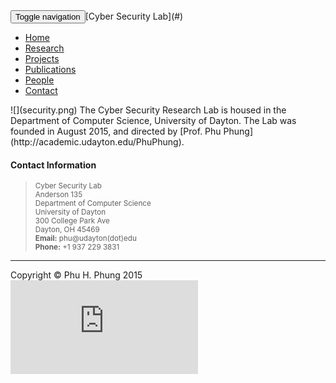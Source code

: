 <nav class="navbar navbar-inverse navbar-fixed-top" role="navigation">

<div class="container">

<div class="navbar-header"><button type="button" class="navbar-toggle" data-toggle="collapse" data-target="#bs-example-navbar-collapse-1"><span class="sr-only">Toggle navigation</span> <span class="icon-bar"></span><span class="icon-bar"></span><span class="icon-bar"></span></button>[Cyber Security Lab](#)</div>

<div class="collapse navbar-collapse" id="bs-example-navbar-collapse-1">

*   [Home](#)
*   [Research](#research)
*   [Projects](#projects)
*   [Publications](#publications)
*   [People](#people)
*   [Contact](#contact)

</div>

</div>

</nav>

<div class="container">

<div class="row">

<div class="col-md-8">![](security.png)  
The Cyber Security Research Lab is housed in the Department of Computer Science, University of Dayton. The Lab was founded in August 2015, and directed by [Prof. Phu Phung](http://academic.udayton.edu/PhuPhung).  

</div>

<div class="col-sm-3 col-sm-offset-1 blog-sidebar">

<div id="contact">

#### Contact Information

> <small>Cyber Security Lab  
> Anderson 135  
> Department of Computer Science  
> University of Dayton  
> 300 College Park Ave  
> Dayton, OH 45469  
> **Email:** phu@udayton(dot)edu  
> **Phone:** +1 937 229 3831   
> </small>

</div>

</div>

</div>

* * *

<footer>

<div class="row">

<div class="col-lg-12">

Copyright © Phu H. Phung 2015 [![Locations of visitors to this page](http://www3.clustrmaps.com/counter/index2.php?url=http://academic.udayton.edu/PhuPhung/ "Locations of visitors to this page") ](http://www3.clustrmaps.com/counter/maps.php?url=http://academic.udayton.edu/PhuPhung/) <script type="text/javascript">function cantload() { img = document.getElementById("clustrMapsImg"); img.onerror = null; img.src = "http://www2.clustrmaps.com/images/clustrmaps-back-soon.jpg"; document.getElementById("clustrMapsLink").href = "http://www2.clustrmaps.com"; } img = document.getElementById("clustrMapsImg"); img.onerror = cantload;</script> 

</div>

</div>

</footer>

</div>
